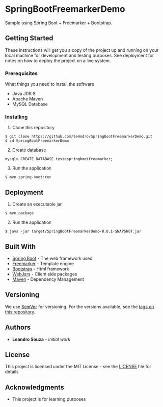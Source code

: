 # SpringBootFreemarkerDemo
Sample using Spring Boot + Freemarker + Bootstrap.

## Getting Started

These instructions will get you a copy of the project up and running on your local machine for development and testing purposes. See deployment for notes on how to deploy the project on a live system.

### Prerequisites

What things you need to install the software

* Java JDK 8
* Apache Maven
* MySQL Database

### Installing

1. Clone this repository

```
$ git clone https://github.com/le4ndro/SpringBootFreemarkerDemo.git
$ cd SpringBootFreemarkerDemo
```

2. Create database

```
mysql> CREATE DATABASE testespringbootfreemarker;
```

3. Run the application

```
$ mvn spring-boot:run
```
## Deployment

1. Create an executable jar

```
$ mvn package
```

2. Run the application

```
$ java -jar target/SpringBootFreemarkerDemo-0.0.1-SNAPSHOT.jar
```

## Built With

* [Spring Boot](https://docs.spring.io/spring-boot/docs/1.3.1.RELEASE/reference/htmlsingle/) - The web framework used
* [Freemarker](https://freemarker.apache.org/) - Template engine
* [Bootstrap](http://getbootstrap.com/docs/3.3/) - Html framework
* [WebJars](https://www.webjars.org/) - Client side packages
* [Maven](https://maven.apache.org/) - Dependency Management

## Versioning

We use [SemVer](http://semver.org/) for versioning. For the versions available, see the [tags on this repository](https://github.com/your/project/tags).

## Authors

* **Leandro Souza** - *Initial work*

## License

This project is licensed under the MIT License - see the [LICENSE](LICENSE) file for details

## Acknowledgments

* This project is for learning purposes
